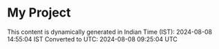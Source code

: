 # My Project

This content is dynamically generated in Indian Time (IST): 2024-08-08 14:55:04 IST
Converted to UTC: 2024-08-08 09:25:04 UTC
